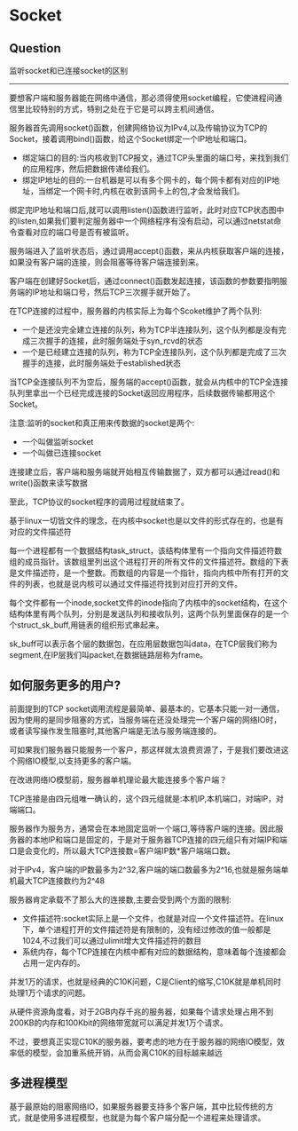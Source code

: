 # Socket

## Question

监听socket和已连接socket的区别

----

要想客户端和服务器能在网络中通信，那必须得使用socket编程，它使进程间通信里比较特别的方式，特别之处在于它是可以跨主机间通信。

服务器首先调用socket()函数，创建网络协议为IPv4,以及传输协议为TCP的Socket，接着调用bind()函数，给这个Socket绑定一个IP地址和端口。

+ 绑定端口的目的:当内核收到TCP报文，通过TCP头里面的端口号，来找到我们的应用程序，然后把数据传递给我们。
+ 绑定IP地址的目的:一台机器是可以有多个网卡的，每个网卡都有对应的IP地址，当绑定一个网卡时,内核在收到该网卡上的包,才会发给我们。

绑定完IP地址和端口后,就可以调用listen()函数进行监听，此时对应TCP状态图中的listen,如果我们要判定服务器中一个网络程序有没有启动，可以通过netstat命令查看对应的端口号是否有被监听。

服务端进入了监听状态后，通过调用accept()函数，来从内核获取客户端的连接，如果没有客户端的连接，则会阻塞等待客户端连接到来。

客户端在创建好Socket后，通过connect()函数发起连接，该函数的参数要指明服务端的IP地址和端口号，然后TCP三次握手就开始了。

在TCP连接的过程中，服务器的内核实际上为每个Scoket维护了两个队列:

+ 一个是还没完全建立连接的队列，称为TCP半连接队列，这个队列都是没有完成三次握手的连接，此时服务端处于syn_rcvd的状态
+ 一个是已经建立连接的队列，称为TCP全连接队列，这个队列都是完成了三次握手的连接，此时服务端处于established状态

当TCP全连接队列不为空后，服务端的accept()函数，就会从内核中的TCP全连接队列里拿出一个已经完成连接的Socket返回应用程序，后续数据传输都用这个Socket。

注意:监听的socket和真正用来传数据的socket是两个:

+ 一个叫做监听socket
+ 一个叫做已连接socket

连接建立后，客户端和服务端就开始相互传输数据了，双方都可以通过read()和write()函数来读写数据

至此，TCP协议的socket程序的调用过程就结束了。 

基于linux一切皆文件的理念，在内核中socket也是以文件的形式存在的，也是有对应的文件描述符

每一个进程都有一个数据结构task_struct，该结构体里有一个指向文件描述符数组的成员指针。该数组里列出这个进程打开的所有文件的文件描述符。数组的下表是文件描述符，是一个整数。而数组的内容是一个指针，指向内核中所有打开的文件的列表，也就是说内核可以通过文件描述符找到对应打开的文件。

每个文件都有一个inode,socket文件的inode指向了内核中的socket结构，在这个结构体里有两个队列，分别是发送队列和接收队列，这两个队列里面保存的是一个个struct_sk_buff,用链表的组织形式串起来。

sk_buff可以表示各个层的数据包，在应用层数据包叫data，在TCP层我们称为segment,在IP层我们叫packet,在数据链路层称为frame。

## 如何服务更多的用户?

前面提到的TCP socket调用流程是最简单、最基本的，它基本只能一对一通信，因为使用的是同步阻塞的方式，当服务端在还没处理完一个客户端的网络IO时，或者读写操作发生阻塞时,其他客户端是无法与服务端连接的。

可如果我们服务器只能服务一个客户，那这样就太浪费资源了，于是我们要改进这个网络IO模型,以支持更多的客户端。

在改进网络IO模型前，服务器单机理论最大能连接多个客户端？

TCP连接是由四元组唯一确认的，这个四元组就是:本机IP,本机端口，对端IP，对端端口。

服务器作为服务方，通常会在本地固定监听一个端口,等待客户端的连接。因此服务器的本地IP和端口是固定的，于是对于服务器TCP连接的四元组只有对端IP和端口是会变化的，所以最大TCP连接数=客户端IP数*客户端端口数。

对于IPv4，客户端的IP数最多为2^32,客户端的端口数最多为2^16,也就是服务端单机最大TCP连接数约为2^48

服务器肯定承载不了那么大的连接数,主要会受到两个方面的限制:

+ 文件描述符:socket实际上是一个文件，也就是对应一个文件描述符。在linux下，单个进程打开的文件描述符是有限制的，没有经过修改的值一般都是1024,不过我们可以通过ulimit增大文件描述符的数目
+ 系统内存，每个TCP连接在内核中都有对应的数据结构，意味着每个连接都会占用一定内存的。

并发1万的请求，也就是经典的C10K问题，C是Client的缩写,C10K就是单机同时处理1万个请求的问题。

从硬件资源角度看，对于2GB内存千兆的服务器，如果每个请求处理占用不到200KB的内存和100Kbit的网络带宽就可以满足并发1万个请求。

不过，要想真正实现C10K的服务器，要考虑的地方在于服务器的网络IO模型，效率低的模型，会加重系统开销，从而会离C10K的目标越来越远

## 多进程模型

基于最原始的阻塞网络IO，如果服务器要支持多个客户端，其中比较传统的方式，就是使用多进程模型，也就是为每个客户端分配一个进程来处理请求。